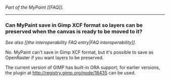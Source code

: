 *Part of the MyPaint [[FAQ]].*

******


### Can MyPaint save in Gimp XCF format so layers can be preserved when the canvas is ready to be moved to it?

*See also [[the interoperability FAQ entry|FAQ interoperability]].*

No. MyPaint can't save in Gimp XCF format, but it's possible to save as
OpenRaster if you want layers to be preserved.

The current version of GIMP has built-in ORA support; for earlier
versions, the plugin at <http://registry.gimp.org/node/18435> can be
used.
